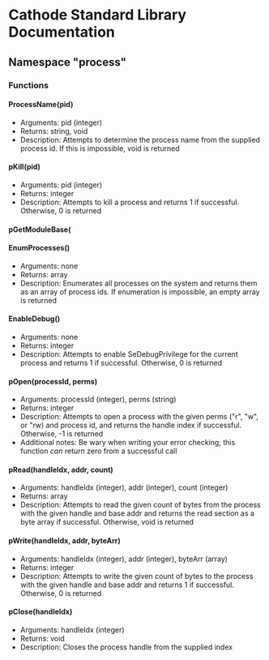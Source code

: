 # Cathode Standard Library Documentation

## Namespace "process"

### Functions

#### ProcessName(pid)

*	Arguments: pid (integer)
*	Returns: string, void
*	Description: Attempts to determine the process name from the supplied process id. If this is impossible, void is returned

#### pKill(pid)

*	Arguments: pid (integer)
*	Returns: integer
*	Description: Attempts to kill a process and returns 1 if successful. Otherwise, 0 is returned

#### pGetModuleBase(

#### EnumProcesses()

*	Arguments: none
*	Returns: array
*	Description: Enumerates all processes on the system and returns them as an array of process ids. If enumeration is impossible, an empty array is returned

#### EnableDebug()

*	Arguments: none
*	Returns: integer
*	Description: Attempts to enable SeDebugPrivilege for the current process and returns 1 if successful. Otherwise, 0 is returned

#### pOpen(processId, perms)

*	Arguments: processId (integer), perms (string)
*	Returns: integer
*	Description: Attempts to open a process with the given perms ("r", "w", or "rw) and process id, and returns the handle index if successful. Otherwise, -1 is returned
*	Additional notes: Be wary when writing your error checking; this function *can* return zero from a successful call

#### pRead(handleIdx, addr, count)

*	Arguments: handleIdx (integer), addr (integer), count (integer)
*	Returns: array
*	Description: Attempts to read the given count of bytes from the process with the given handle and base addr and returns the read section as a byte array if successful. Otherwise, void is returned

#### pWrite(handleIdx, addr, byteArr)

*	Arguments: handleIdx (integer), addr (integer), byteArr (array)
*	Returns: integer
*	Description: Attempts to write the given count of bytes to the process with the given handle and base addr and returns 1 if successful. Otherwise, 0 is returned

#### pClose(handleIdx)

*	Arguments: handleIdx (integer)
*	Returns: void
*	Description: Closes the process handle from the supplied index